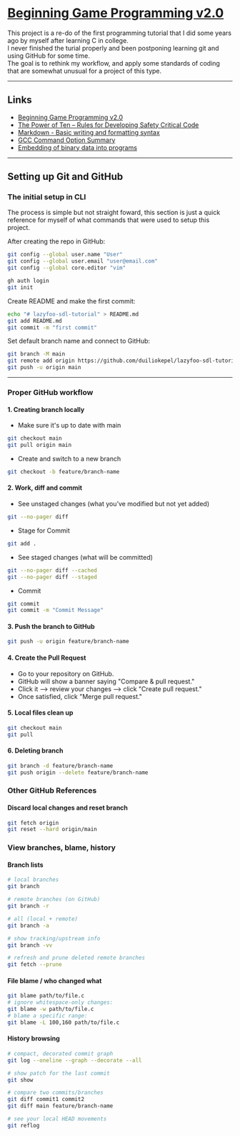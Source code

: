 # [Beginning Game Programming v2.0](https://lazyfoo.net/tutorials/SDL/)

This project is a re-do of the first programming tutorial that I did some years ago by myself after learning C in college.\
I never finished the turial properly and been postponing learning git and using GitHub for some time.\
The goal is to rethink my workflow, and apply some standards of coding that are somewhat unusual for a project of this type.

---

## Links

- [Beginning Game Programming v2.0](https://lazyfoo.net/tutorials/SDL/)
- [The Power of Ten – Rules for Developing Safety Critical Code](https://spinroot.com/gerard/pdf/P10.pdf)
- [Markdown - Basic writing and formatting syntax](https://docs.github.com/en/get-started/writing-on-github/getting-started-with-writing-and-formatting-on-github/basic-writing-and-formatting-syntax)
- [GCC Command Option Summary](https://gcc.gnu.org/onlinedocs/gcc/Option-Summary.html)
- [Embedding of binary data into programs](https://www.devever.net/~hl/incbin)

---

## Setting up Git and  GitHub

### The initial setup in CLI

The process is simple but not straight foward, this section is just a quick reference for myself of what commands that were used to setup this project.
    
After creating the repo in GitHub:
```bash
git config --global user.name "User"
git config --global user.email "user@email.com"
git config --global core.editor "vim"

gh auth login
git init
```

Create README and make the first commit:
```bash
echo "# lazyfoo-sdl-tutorial" > README.md
git add README.md
git commit -m "first commit"
```

Set default branch name and connect to GitHub:
```bash
git branch -M main
git remote add origin https://github.com/duiliokepel/lazyfoo-sdl-tutorial.git
git push -u origin main
```

---

### Proper GitHub workflow
   
#### 1. Creating branch locally
- Make sure it's up to date with main
```bash
git checkout main
git pull origin main
```
- Create and switch to a new branch
```bash
git checkout -b feature/branch-name
```

#### 2. Work, diff and commit
- See unstaged changes (what you’ve modified but not yet added)
```bash
git --no-pager diff
```
- Stage for Commit
``` bash
git add .
```
- See staged changes (what will be committed)
```bash
git --no-pager diff --cached
git --no-pager diff --staged
```
- Commit
```bash
git commit
git commit -m "Commit Message"
```

#### 3. Push the branch to GitHub
```bash
git push -u origin feature/branch-name
```

#### 4. Create the Pull Request
- Go to your repository on GitHub.
- GitHub will show a banner saying "Compare & pull request."
- Click it --> review your changes --> click "Create pull request."
- Once satisfied, click "Merge pull request."

#### 5. Local files clean up
```bash
git checkout main
git pull
```

#### 6. Deleting branch

```bash
git branch -d feature/branch-name
git push origin --delete feature/branch-name
```

### Other GitHub References

#### Discard local changes and reset branch
```bash
git fetch origin
git reset --hard origin/main

```

### View branches, blame, history

#### Branch lists

```bash
# local branches
git branch

# remote branches (on GitHub)
git branch -r

# all (local + remote)
git branch -a

# show tracking/upstream info
git branch -vv

# refresh and prune deleted remote branches
git fetch --prune
```

#### File blame / who changed what

```bash
git blame path/to/file.c
# ignore whitespace-only changes:
git blame -w path/to/file.c
# blame a specific range:
git blame -L 100,160 path/to/file.c
```

#### History browsing

```bash
# compact, decorated commit graph
git log --oneline --graph --decorate --all

# show patch for the last commit
git show

# compare two commits/branches
git diff commit1 commit2
git diff main feature/branch-name

# see your local HEAD movements
git reflog
```

